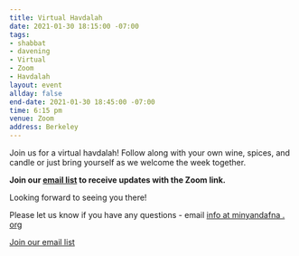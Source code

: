 ```yaml
---
title: Virtual Havdalah
date: 2021-01-30 18:15:00 -07:00
tags:
- shabbat
- davening
- Virtual
- Zoom
- Havdalah
layout: event
allday: false
end-date: 2021-01-30 18:45:00 -07:00
time: 6:15 pm
venue: Zoom
address: Berkeley
---
```

Join us for a virtual havdalah! Follow along with your own wine, spices, and candle or just bring yourself as we welcome the week together.

**Join our [email list](https://minyandafna.us10.list-manage.com/subscribe/post?u=2362730bb4a286a15bc1d5d60&id=b75fd77b41) to receive updates with the Zoom link.**

Looking forward to seeing you there!

Please let us know if you have any questions - email [info at minyandafna . org](mailto:info@minyandafna.org)

<a href="https://minyandafna.us10.list-manage.com/subscribe/post?u=2362730bb4a286a15bc1d5d60&id=b75fd77b41" style="margin-right: 10px" class="btn btn-primary">Join our email list</a>

